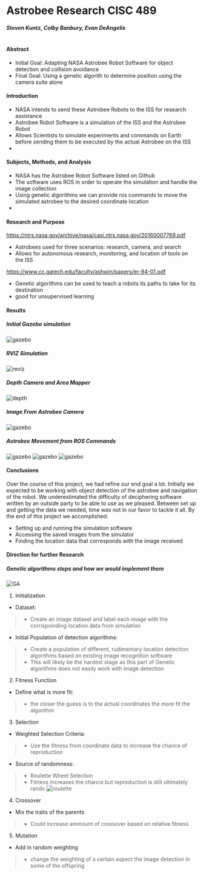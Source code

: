 # Astrobee Research CISC 489
##### Steven Kuntz, Colby Banbury, Evan DeAngelis
#


#### Abstract

  - Initial Goal: Adapting NASA Astrobee Robot Software for object detection and collision avoidance
  - Final Goal: Using a genetic algorith to determine position using the camera suite alone
  
  #### Introduction
* NASA intends to send these Astrobee Robots to the ISS for research assistance
* Astrobee Robot Software is a simulation of the ISS and the Astrobee Robot
* Allows Scientists to simulate experiments and commands on Earth before sending them to be executed by the actual Astrobee on the ISS
* 

#### Subjects, Methods, and Analysis
* NASA has the Astrobee Robot Software listed on Github
* The software uses ROS in order to operate the simulation and handle the image collection
* Using genetic algorithms we can provide ros commands to move the simulated astrobee to the desired coordinate location
* 
#### Research and Purpose
https://ntrs.nasa.gov/archive/nasa/casi.ntrs.nasa.gov/20160007769.pdf
* Astrobees used for three scenarios: research, camera, and search
* Allows for autonomous research, monitoring, and location of tools on the ISS

https://www.cc.gatech.edu/faculty/ashwin/papers/er-94-01.pdf
* Genetic algorithms can be used to teach a robots its paths to take for its destination
* good for unsupervised learning 



#### Results
##### Initial Gazebo simulation
![gazebo](https://github.com/colbybanbury/astrobee_CISC489/raw/master/astrobee_gazebo.png)

##### RVIZ Simulation
![reviz](https://github.com/colbybanbury/astrobee_CISC489/raw/master/astrobee_rviz.png)

##### Depth Camera and Area Mapper
![depth](https://github.com/colbybanbury/astrobee_CISC489/raw/master/astrobree_ros_0.3.0.png)

##### Image From Astrobee Camera
![gazebo](https://github.com/colbybanbury/astrobee_CISC489/raw/master/camera_image.jpeg)

##### Astrobee Movement from ROS Commands 
![gazebo](https://github.com/colbybanbury/astrobee_CISC489/raw/master/itsalive0.png)
![gazebo](https://github.com/colbybanbury/astrobee_CISC489/raw/master/itsalive1.png)
![gazebo](https://github.com/colbybanbury/astrobee_CISC489/raw/master/itsalive2.png)





#### Conclusions
Over the course of this project, we had refine our end goal a lot. Initially we expected to be working with object detection of the astrobee and navigation of the robot. We underestimated the difficulty of deciphering software written by an outside party to be able to use as we pleased. Between set up and getting the data we needed, time was not in our favor to tackle it all. By the end of this project we accomplished:
* Setting up and running the simulation software
* Accessing the saved images from the simulator
* Finding the location data that corresponds with the image received 

#### Direction for further Research

##### Genetic algorithms steps and how we would implement them
![GA](https://s3-ap-south-1.amazonaws.com/av-blog-media/wp-content/uploads/2017/07/22154007/steps.png)
1. Initialization
* Dataset:
> * Create an image dataset and label each image with the corrispoinding location data from simulation
* Initial Population of detection algorithms:  
> * Create a population of different, rudimentary location detection algorithms based on existing image recognition software
> * This will likely be the hardest stage as this part of Genetic algorithms does not easily work with image detection
2. Fitness Function
* Define what is more fit:
> * the closer the guess is to the actual coordinates the more fit the algorithm
3. Selection
* Weighted Selection Criteria:
> * Use the fitness from coordinate data to increase the chance of reproduction
* Source of randomness:
> * Roulette Wheel Selection
> * Fitness increases the chance but reproduction is still ultimately rando
![roulette](https://s3-ap-south-1.amazonaws.com/av-blog-media/wp-content/uploads/2017/07/22171149/roulette.png)
4. Crossover
* Mix the traits of the parents
> * Could increase ammount of crossover based on relative fitness
5. Mutation
* Add in random weighting
> * change the weighting of a certain aspect the image detection in some of the offspring
